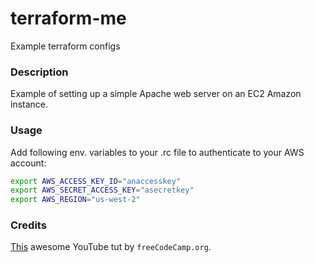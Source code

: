 # terraform-me
Example terraform configs

### Description

Example of setting up a simple Apache web server on an EC2 Amazon instance.

### Usage

Add following env. variables to your .rc file to authenticate to your AWS account:

```bash
export AWS_ACCESS_KEY_ID="anaccesskey"
export AWS_SECRET_ACCESS_KEY="asecretkey"
export AWS_REGION="us-west-2"
```

### Credits

[This](https://www.youtube.com/watch?v=SLB_c_ayRMo) awesome YouTube tut by `freeCodeCamp.org`.